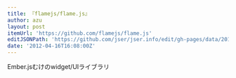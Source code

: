 ```yaml
---
title: 『flamejs/flame.js』
author: azu
layout: post
itemUrl: 'https://github.com/flamejs/flame.js'
editJSONPath: 'https://github.com/jser/jser.info/edit/gh-pages/data/2012/04/index.json'
date: '2012-04-16T16:08:00Z'
---
```

Ember.jsむけのwidget/UIライブラリ
